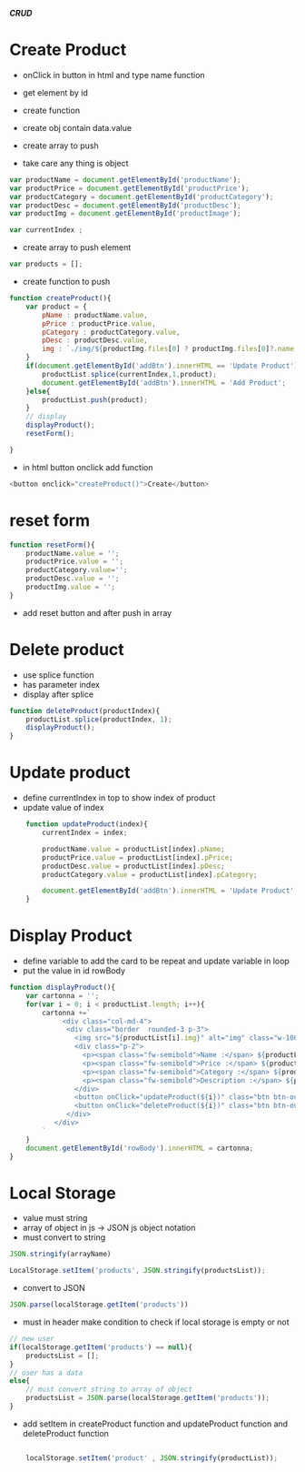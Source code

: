 ***CRUD***

# Create Product

- onClick in button in html and type name function 
- get element by id
- create function 
- create obj contain data.value
- create array to push

- take care any thing is object

```js
var productName = document.getElementById('productName');
var productPrice = document.getElementById('productPrice');
var productCategory = document.getElementById('productCategory');
var productDesc = document.getElementById('productDesc');
var productImg = document.getElementById('productImage');

var currentIndex ;
```
- create array to push element
```js
var products = [];
```
- create function to push 

```js
function createProduct(){
    var product = {
        pName : productName.value,
        pPrice : productPrice.value,
        pCategory : productCategory.value,
        pDesc : productDesc.value,
        img : `./img/${productImg.files[0] ? productImg.files[0]?.name :'img8.jpg' }` -> to add image if uploaded
    }
    if(document.getElementById('addBtn').innerHTML == 'Update Product'){
        productList.splice(currentIndex,1,product);
        document.getElementById('addBtn').innerHTML = 'Add Product';
    }else{
        productList.push(product);
    }
    // display
    displayProduct();
    resetForm();

}
```
- in html button onclick add function
```js
<button onclick="createProduct()">Create</button>
```
# reset form

```js
function resetForm(){
    productName.value = '';
    productPrice.value = '';
    productCategory.value='';
    productDesc.value = '';
    productImg.value = '';
}

```
- add reset button and after push in array


# Delete product
- use splice function
- has parameter index
- display after splice
```js
function deleteProduct(productIndex){
    productList.splice(productIndex, 1); 
    displayProduct();
}

```

# Update product
- define currentIndex in top to show index of product
- update value of index
```js
    function updateProduct(index){
        currentIndex = index;

        productName.value = productList[index].pName;
        productPrice.value = productList[index].pPrice;
        productDesc.value = productList[index].pDesc;
        productCategory.value = productList[index].pCategory;

        document.getElementById('addBtn').innerHTML = 'Update Product';
    }
```

# Display Product
- define variable to add the card to be repeat and update variable in loop 
- put the value in id rowBody
```js
function displayProduct(){
    var cartonna = '';
    for(var i = 0; i < productList.length; i++){
        cartonna +=`
             <div class="col-md-4">
              <div class="border  rounded-3 p-3">
                <img src="${productList[i].img}" alt="img" class="w-100"/>
                <div class="p-2">
                  <p><span class="fw-semibold">Name :</span> ${productList[i].pName}</p>
                  <p><span class="fw-semibold">Price :</span> ${productList[i].pPrice}</p>
                  <p><span class="fw-semibold">Category :</span> ${productList[i].pCategory}</p>
                  <p><span class="fw-semibold">Description :</span> ${productList[i].pDesc}</p>
                </div>
                <button onClick="updateProduct(${i})" class="btn btn-outline-warning w-100 mb-2">Update</button>
                <button onClick="deleteProduct(${i})" class="btn btn-outline-danger w-100">Delete</button>
              </div>
           </div>
        `
    }
    document.getElementById('rowBody').innerHTML = cartonna;
}
```

# Local Storage

- value must string
- array of object in js -> JSON js object notation 
- must convert to string
```js
JSON.stringify(arrayName)
```
```js
LocalStorage.setItem('products', JSON.stringify(productsList));
```

- convert to JSON
```js
JSON.parse(localStorage.getItem('products'))
```


- must in header make condition to check if local storage is empty or not 
```js
// new user
if(localStorage.getItem('products') == null){
    productsList = [];
}
// user has a data 
else{
    // must convert string to array of object
    productsList = JSON.parse(localStorage.getItem('products'));
}
```
- add setItem in createProduct function and updateProduct function and deleteProduct function
```js

    localStorage.setItem('product' , JSON.stringify(productList));

```